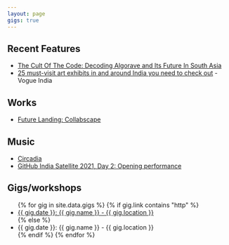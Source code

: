 ```yaml
---
layout: page
gigs: true
---
```

<div class="col-md-8">
  <h2>Recent Features</h2>
  <ul>
    <li><a href="https://www.thewildcity.com/features/18650-the-cult-of-the-code-decoding-algorave-its-future-in-south-asia">The Cult Of The Code: Decoding Algorave and Its Future In South Asia</a></li>
    <li><a href="https://www.vogue.in/culture-and-living/content/25-must-visit-art-exhibits-in-and-around-india-you-need-to-check-out">25 must-visit art exhibits in and around India you need to check out</a> - Vogue India</li>
  </ul>
  <h2>Works</h2>
  <ul>
    <li><a href="http://futurelanding.serendipityartsvirtual.com/abhinaykhoparzi">Future Landing: Collabscape</a></li>
  </ul>
  <h2>Music</h2>
  <ul>
    <li><a href="https://khoparzi.bandcamp.com/album/circadia">Circadia</a></li>
    <li><a href="https://youtu.be/C0fIfrlbcfo">GitHub India Satellite 2021, Day 2: Opening performance</a></li>
  </ul>
  <h2>Gigs/workshops</h2>
  <ul>
    {% for gig in site.data.gigs %}
      {% if gig.link contains "http" %}
      <li><a href="{{ gig.link }}">{{ gig.date }}: {{ gig.name }} - {{ gig.location }}</a></li>
      {% else %}
      <li>{{ gig.date }}: {{ gig.name }} - {{ gig.location }}</li>
      {% endif %}
    {% endfor %}
  </ul>
</div>
